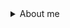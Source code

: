 <details><summary>About me</summary>
- Flashing, field maintenance, power crimping, continuity testing, resistance measurements.
- Pipetting, cold-shipping & storage, reagent manufacturing, SOP writing, pH meter, fume hood.
</details>